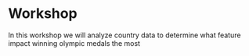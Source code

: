 # Workshop
In this workshop we will analyze country data to determine what feature impact winning olympic medals the most
